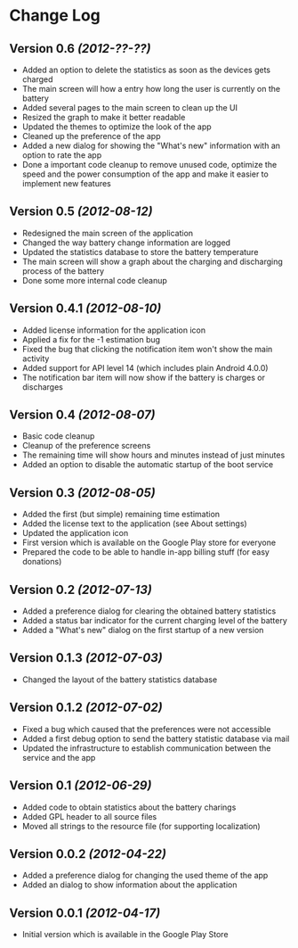 Change Log
===============================================================================
Version 0.6 *(2012-??-??)*
--------------------------
* Added an option to delete the statistics as soon as the devices gets charged
* The main screen will how a entry how long the user is currently on the battery
* Added several pages to the main screen to clean up the UI
* Resized the graph to make it better readable
* Updated the themes to optimize the look of the app
* Cleaned up the preference of the app
* Added a new dialog for showing the "What's new" information with an option to rate the app
* Done a important code cleanup to remove unused code, optimize the speed and the power consumption of the app and make it easier to implement new features

Version 0.5 *(2012-08-12)*
--------------------------
* Redesigned the main screen of the application
* Changed the way battery change information are logged
* Updated the statistics database to store the battery temperature
* The main screen will show a graph about the charging and discharging process of the battery
* Done some more internal code cleanup

Version 0.4.1 *(2012-08-10)*
----------------------------
* Added license information for the application icon
* Applied a fix for the -1 estimation bug
* Fixed the bug that clicking the notification item won't show the main activity
* Added support for API level 14 (which includes plain Android 4.0.0)
* The notification bar item will now show if the battery is charges or discharges

Version 0.4 *(2012-08-07)*
--------------------------
* Basic code cleanup
* Cleanup of the preference screens
* The remaining time will show hours and minutes instead of just minutes
* Added an option to disable the automatic startup of the boot service

Version 0.3 *(2012-08-05)*
--------------------------
* Added the first (but simple) remaining time estimation
* Added the license text to the application (see About settings)
* Updated the application icon
* First version which is available on the Google Play store for everyone
* Prepared the code to be able to handle in-app billing stuff (for easy donations)

Version 0.2 *(2012-07-13)*
--------------------------
* Added a preference dialog for clearing the obtained battery statistics
* Added a status bar indicator for the current charging level of the battery
* Added a "What's new" dialog on the first startup of a new version

Version 0.1.3 *(2012-07-03)*
----------------------------
* Changed the layout of the battery statistics database

Version 0.1.2 *(2012-07-02)*
----------------------------
* Fixed a bug which caused that the preferences were not accessible
* Added a first debug option to send the battery statistic database via mail
* Updated the infrastructure to establish communication between the service and the app

Version 0.1 *(2012-06-29)*
--------------------------
* Added code to obtain statistics about the battery charings
* Added GPL header to all source files
* Moved all strings to the resource file (for supporting localization)

Version 0.0.2 *(2012-04-22)*
---------------------------
* Added a preference dialog for changing the used theme of the app
* Added an dialog to show information about the application

Version 0.0.1 *(2012-04-17)*
----------------------------
* Initial version which is available in the Google Play Store
